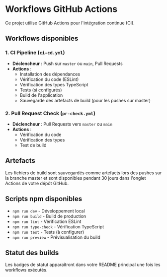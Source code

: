 # Workflows GitHub Actions

Ce projet utilise GitHub Actions pour l'intégration continue (CI).

## Workflows disponibles

### 1. CI Pipeline (`ci-cd.yml`)
- **Déclencheur** : Push sur `master` ou `main`, Pull Requests
- **Actions** :
  - Installation des dépendances
  - Vérification du code (ESLint)
  - Vérification des types TypeScript
  - Tests (si configurés)
  - Build de l'application
  - Sauvegarde des artefacts de build (pour les pushes sur master)

### 2. Pull Request Check (`pr-check.yml`)
- **Déclencheur** : Pull Requests vers `master` ou `main`
- **Actions** :
  - Vérification du code
  - Vérification des types
  - Test de build

## Artefacts

Les fichiers de build sont sauvegardés comme artefacts lors des pushes sur la branche master et sont disponibles pendant 30 jours dans l'onglet Actions de votre dépôt GitHub.

## Scripts npm disponibles

- `npm run dev` - Développement local
- `npm run build` - Build de production  
- `npm run lint` - Vérification ESLint
- `npm run type-check` - Vérification TypeScript
- `npm run test` - Tests (à configurer)
- `npm run preview` - Prévisualisation du build

## Statut des builds

Les badges de statut apparaîtront dans votre README principal une fois les workflows exécutés.

